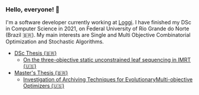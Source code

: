 ### Hello, everyone! 🤙

I'm a software developer currently working at <a href="https://www.loggi.com/">Loggi</a>. I have finished my DSc in Computer Science in 2021, on Federal University of Rio Grande do Norte (Brazil 🇧🇷). My main interests are Single and Multi Objective Combinatorial Optimization and Stochastic Algorithms.

- <a href="https://repositorio.ufrn.br/handle/123456789/44892">DSc Thesis (🇧🇷) </a>
  - <a href="https://link.springer.com/article/10.1007/s11517-020-02210-z">On the three-objective static unconstrained leaf sequencing in IMRT (🇺🇸) </a>
- <a href="https://repositorio.ufrn.br/handle/123456789/21029"> Master's Thesis (🇧🇷) </a>
  - <a href="https://seer.ufrgs.br/rita/article/view/RITA_Vol25_Nr4_11/pdf">Investigation of Archiving Techniques for EvolutionaryMulti-objective Optimizers (🇺🇸) </a>
